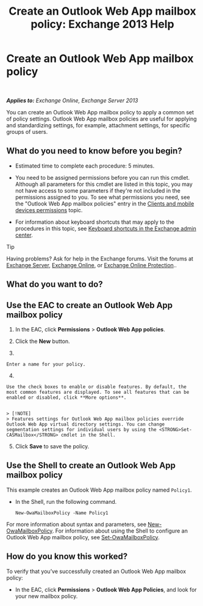 ﻿---
title: 'Create an Outlook Web App mailbox policy: Exchange 2013 Help'
TOCTitle: Create an Outlook Web App mailbox policy
ms:assetid: 347207fa-cfb7-40a6-b19a-831dcdb54ad5
ms:mtpsurl: https://technet.microsoft.com/en-us/library/Dd335191(v=EXCHG.150)
ms:contentKeyID: 49315248
ms.date: 12/10/2017
mtps_version: v=EXCHG.150
---

# Create an Outlook Web App mailbox policy

 

_**Applies to:** Exchange Online, Exchange Server 2013_


You can create an Outlook Web App mailbox policy to apply a common set of policy settings. Outlook Web App mailbox policies are useful for applying and standardizing settings, for example, attachment settings, for specific groups of users.

## What do you need to know before you begin?

  - Estimated time to complete each procedure: 5 minutes.

  - You need to be assigned permissions before you can run this cmdlet. Although all parameters for this cmdlet are listed in this topic, you may not have access to some parameters if they're not included in the permissions assigned to you. To see what permissions you need, see the "Outlook Web App mailbox policies" entry in the [Clients and mobile devices permissions](clients-and-mobile-devices-permissions-exchange-2013-help.md) topic.

  - For information about keyboard shortcuts that may apply to the procedures in this topic, see [Keyboard shortcuts in the Exchange admin center](keyboard-shortcuts-in-the-exchange-admin-center-exchange-online-protection-help.md).


> [!TIP]
> Having problems? Ask for help in the Exchange forums. Visit the forums at <A href="https://go.microsoft.com/fwlink/p/?linkid=60612">Exchange Server</A>, <A href="https://go.microsoft.com/fwlink/p/?linkid=267542">Exchange Online</A>, or <A href="https://go.microsoft.com/fwlink/p/?linkid=285351">Exchange Online Protection</A>..



## What do you want to do?

## Use the EAC to create an Outlook Web App mailbox policy

1.  In the EAC, click **Permissions** \> **Outlook Web App policies**.

2.  Click the **New** button.

3.  
    
    Enter a name for your policy.

4.  
    
    Use the check boxes to enable or disable features. By default, the most common features are displayed. To see all features that can be enabled or disabled, click **More options**.
    

    > [!NOTE]
    > Features settings for Outlook Web App mailbox policies override Outlook Web App virtual directory settings. You can change segmentation settings for individual users by using the <STRONG>Set-CASMailbox</STRONG> cmdlet in the Shell.



5.  Click **Save** to save the policy.

## Use the Shell to create an Outlook Web App mailbox policy

This example creates an Outlook Web App mailbox policy named `Policy1`.

  - In the Shell, run the following command.
    
        New-OwaMailboxPolicy -Name Policy1

For more information about syntax and parameters, see [New-OwaMailboxPolicy](https://technet.microsoft.com/en-us/library/dd351067\(v=exchg.150\)). For information about using the Shell to configure an Outlook Web App mailbox policy, see [Set-OwaMailboxPolicy](https://technet.microsoft.com/en-us/library/dd297989\(v=exchg.150\)).

## How do you know this worked?

To verify that you’ve successfully created an Outlook Web App mailbox policy:

  - In the EAC, click **Permissions** \> **Outlook Web App Policies**, and look for your new mailbox policy.

